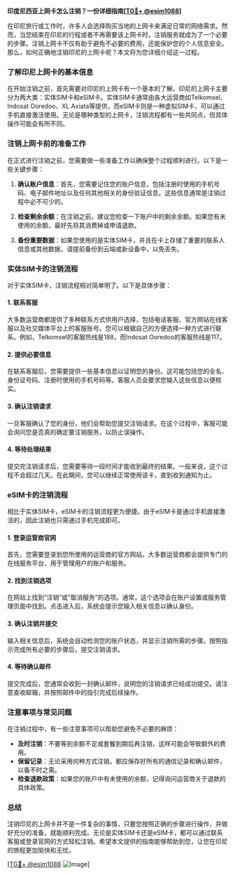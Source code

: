**印度尼西亚上网卡怎么注销？一份详细指南[[TG💪+ @esim1088](https://t.me/s/esim1088)]**

在印尼旅行或工作时，许多人会选择购买当地的上网卡来满足日常的网络需求。然而，当您结束在印尼的行程或者不再需要该上网卡时，注销服务就成为了一个必要的步骤。注销上网卡不仅有助于避免不必要的费用，还能保护您的个人信息安全。那么，如何正确地注销印尼的上网卡呢？本文将为您详细介绍这一过程。

### 了解印尼上网卡的基本信息

在开始注销之前，首先需要对印尼的上网卡有一个基本的了解。印尼的上网卡主要分为两大类：实体SIM卡和eSIM卡。实体SIM卡通常由各大运营商如Telkomsel、Indosat Ooredoo、XL Axiata等提供，而eSIM卡则是一种虚拟SIM卡，可以通过手机直接激活使用。无论是哪种类型的上网卡，注销流程都有一些共同点，但具体操作可能会有所不同。

### 注销上网卡前的准备工作

在正式进行注销之前，您需要做一些准备工作以确保整个过程顺利进行。以下是一些关键步骤：

1. **确认账户信息**：首先，您需要记住您的账户信息，包括注册时使用的手机号码、电子邮件地址以及任何其他相关的身份验证信息。这些信息通常是注销过程中必不可少的。

2. **检查剩余余额**：在注销之前，建议您检查一下账户中的剩余余额。如果您有未使用的余额，最好先将其消费掉或申请退款。

3. **备份重要数据**：如果您使用的是实体SIM卡，并且在卡上存储了重要的联系人信息或其他数据，请提前备份到云端或新设备中，以免丢失。

### 实体SIM卡的注销流程

对于实体SIM卡，注销流程相对简单明了。以下是具体步骤：

#### 1. 联系客服
大多数运营商都提供了多种联系方式供用户选择，包括电话客服、官方网站在线客服以及社交媒体平台上的客服账号。您可以根据自己的方便选择一种方式进行联系。例如，Telkomsel的客服热线是188，而Indosat Ooredoo的客服热线是117。

#### 2. 提供必要信息
在联系客服后，您需要提供一些基本信息以证明您的身份。这可能包括您的全名、身份证号码、注册时使用的手机号码等。客服人员会要求您输入这些信息以便核实。

#### 3. 确认注销请求
一旦客服确认了您的身份，他们会帮助您提交注销请求。在这个过程中，客服可能会询问您是否真的确定要注销服务，以防止误操作。

#### 4. 等待处理结果
提交完注销请求后，您需要等待一段时间才能收到最终的结果。一般来说，这个过程不会超过几天。在此期间，您可以继续正常使用该卡，直到收到通知为止。

### eSIM卡的注销流程

相比于实体SIM卡，eSIM卡的注销流程更为便捷。由于eSIM卡是通过手机直接激活的，因此注销也只需通过手机完成即可。

#### 1. 登录运营商官网
首先，您需要登录到您所使用的运营商的官方网站。大多数运营商都会提供专门的在线服务平台，用于管理用户的账户和服务。

#### 2. 找到注销选项
在网站上找到“注销”或“取消服务”的选项。通常，这个选项会在账户设置或服务管理页面中找到。点击进入后，系统会提示您输入相关信息以确认身份。

#### 3. 确认注销并提交
输入相关信息后，系统会自动检测您的账户状态，并显示注销所需的步骤。按照指示完成所有必要的步骤后，提交注销请求。

#### 4. 等待确认邮件
提交完成后，您通常会收到一封确认邮件，说明您的注销请求已经成功提交。请注意查收邮箱，并按照邮件中的指引完成后续操作。

### 注意事项与常见问题

在注销过程中，有一些注意事项可以帮助您避免不必要的麻烦：

- **及时注销**：不要等到余额不足或套餐到期后再注销，这样可能会导致额外的费用。
- **保留记录**：无论采用何种方式注销，都应保存好所有的通信记录和确认邮件，以备不时之需。
- **检查退款政策**：如果您的账户中有未使用的余额，记得询问运营商关于退款的具体政策。

### 总结

注销印尼的上网卡并不是一件复杂的事情，只要您按照正确的步骤进行操作，并做好充分的准备，就能顺利完成。无论是实体SIM卡还是eSIM卡，都可以通过联系客服或登录官网的方式轻松注销。希望本文提供的指南能够帮助到您，让您在印尼的旅程更加愉快和无忧。

[[TG💪+ @esim1088](https://t.me/s/esim1088) ![Image](https://i.postimg.cc/4NQfJmqS/Snipaste-2025-05-13-00-14-12.png)]
